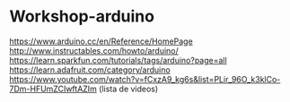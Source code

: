 # Workshop-arduino
https://www.arduino.cc/en/Reference/HomePage
http://www.instructables.com/howto/arduino/
https://learn.sparkfun.com/tutorials/tags/arduino?page=all
https://learn.adafruit.com/category/arduino
https://www.youtube.com/watch?v=fCxzA9_kg6s&list=PLir_96O_k3klCo-7Dm-HFUmZCIwftAZIm (lista de videos)
